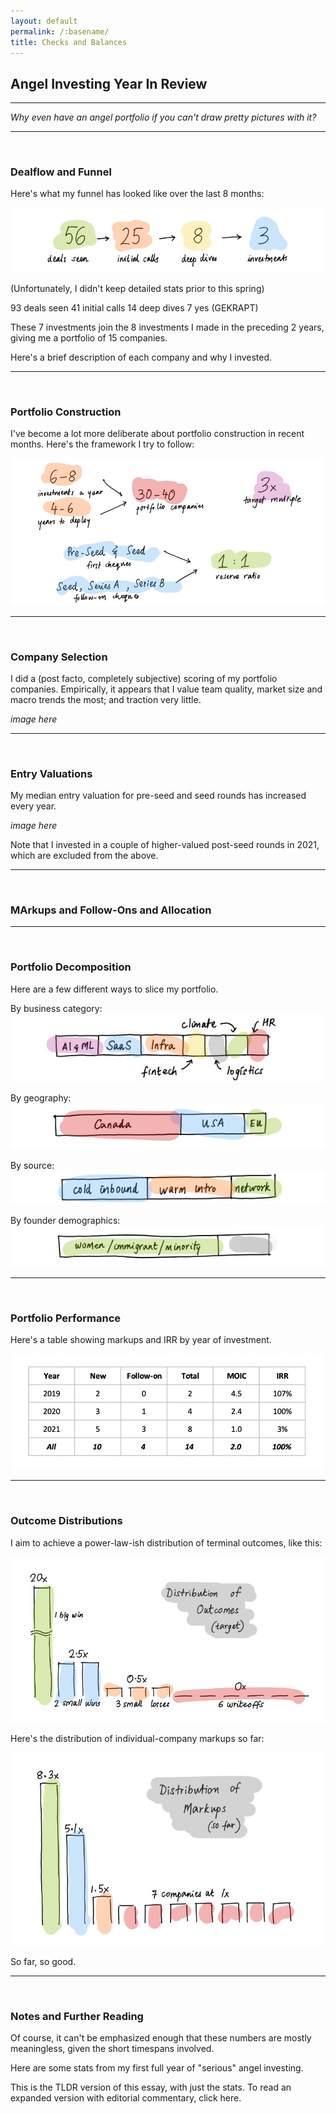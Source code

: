 ```yaml
---
layout: default
permalink: /:basename/
title: Checks and Balances
---
```


## Angel Investing Year In Review

----

*Why even have an angel portfolio if you can't draw pretty pictures with it?*

----

<br/>


### Dealflow and Funnel 

Here's what my funnel has looked like over the last 8 months:

<img src="/assets/img/funnel-stats.jpg" class="image">

(Unfortunately, I didn't keep detailed stats prior to this spring)

93 deals seen
41 initial calls
14 deep dives
7 yes (GEKRAPT) 


These 7 investments join the 8 investments I made in the preceding 2 years, giving me a portfolio of 15 companies.  

Here's a brief description of each company and why I invested.


----
<br/>

### Portfolio Construction

I've become a lot more deliberate about portfolio construction in recent months.  Here's the framework I try to follow:

<img src="/assets/img/portfolio-parameters.jpg" class="image">


----
<br/>

### Company Selection

I did a (post facto, completely subjective) scoring of my portfolio companies.  Empirically, it appears that I value team quality, market size and macro trends the most; and traction very little.

*image here*


----
<br/>

### Entry Valuations

My median entry valuation for pre-seed and seed rounds has increased every year.

*image here*

Note that I invested in a couple of higher-valued post-seed rounds in 2021, which are excluded from the above.


----
<br/>

### MArkups and Follow-Ons and Allocation


----
<br/>

### Portfolio Decomposition

Here are a few different ways to slice my portfolio.

By business category:
<img src="/assets/img/slice-category.jpg" class="image3">

By geography:
<img src="/assets/img/slice-geography.jpg" class="image3">

By source:
<img src="/assets/img/slice-channel.jpg" class="image3">

By founder demographics:
<img src="/assets/img/slice-founders.jpg" class="image3">


----
<br/>



### Portfolio Performance

Here's a table showing markups and IRR by year of investment.  

<img src="/assets/img/irr-table.png" class="image">



----
<br/>

### Outcome Distributions

I aim to achieve a power-law-ish distribution of terminal outcomes, like this: 

<img src="/assets/img/distribution-outcomes.jpg" class="image">

Here's the distribution of individual-company markups so far:

<img src="/assets/img/distribution-markups.jpg" class="image">

So far, so good.


----
<br/>

### Notes and Further Reading

Of course, it can't be emphasized enough that these numbers are mostly meaningless, given the short timespans involved. 


Here are some stats from my first full year of "serious" angel investing. 

This is the TLDR version of this essay, with just the stats.  To read an expanded version with editorial commentary, click here.  




